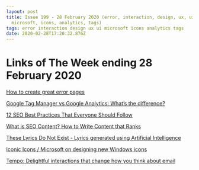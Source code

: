 ```yaml
---
layout: post
title: Issue 199 - 28 February 2020 (error, interaction, design, ux, ui,
  microsoft, icons, analytics, tags)
tags: error interaction design ux ui microsoft icons analytics tags
date: 2020-02-28T17:20:32.876Z
---
```

# Links of The Week ending 28 February 2020

<a href="https://uxdesign.cc/how-to-create-great-error-pages-b2de5e5daca8" title="How to create great error pages" alt="How to create great error pages" target="_blank">How to create great error pages</a>

<a href="https://www.analyticsmania.com/post/google-tag-manager-vs-google-analytics/" title="Google Tag Manager vs Google Analytics: What’s the difference?" alt="Google Tag Manager vs Google Analytics: What’s the difference?" target="_blank">Google Tag Manager vs Google Analytics: What’s the difference?</a>

<a href="https://ahrefs.com/blog/seo-best-practices/" title="12 SEO Best Practices That Everyone Should Follow" alt="12 SEO Best Practices That Everyone Should Follow" target="_blank">12 SEO Best Practices That Everyone Should Follow</a>

<a href="https://ahrefs.com/blog/seo-content/" title="What is SEO Content? How to Write Content that Ranks" alt="What is SEO Content? How to Write Content that Ranks" target="_blank">What is SEO Content? How to Write Content that Ranks</a>

<a href="https://theselyricsdonotexist.com" title="These Lyrics Do Not Exist - Lyrics generated using Artificial Intelligence" alt="These Lyrics Do Not Exist - Lyrics generated using Artificial Intelligence" target="_blank">These Lyrics Do Not Exist - Lyrics generated using Artificial Intelligence</a>

<a href="https://medium.com/microsoft-design/iconic-icons-designing-the-world-of-windows-5e70e25e5416" title="Iconic Icons / Microsoft on designing new Windows icons" alt="Iconic Icons / Microsoft on designing new Windows icons" target="_blank">Iconic Icons / Microsoft on designing new Windows icons</a>

<a href="https://www.uxdetails.com/tempo" title="Tempo: Delightful interactions that change how you think about email" alt="Tempo: Delightful interactions that change how you think about email" target="_blank">Tempo: Delightful interactions that change how you think about email</a>